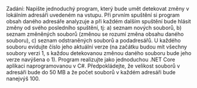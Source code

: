 Zadání:
Napište jednoduchý program, který bude umět detekovat změny v lokálním adresáři uvedeném na vstupu. Při prvním spuštění si program obsah daného adresáře analyzuje a při každém dalším spuštění bude hlásit změny od svého posledního spuštění, tj:
a) seznam nových souborů,
b) seznam změněných souborů (změnou se rozumí změna obsahu daného souboru),
c) seznam odstraněných souborů a podadresářů.
U každého souboru evidujte číslo jeho aktuální verze (na začátku budou mít všechny soubory verzi 1, s každou detekovanou změnou daného souboru bude jeho verze navýšena o 1).
Program realizujte jako jednoduchou .NET Core aplikaci naprogramovanou v C#.
Předpokládejte, že velikost souborů v adresáři bude do 50 MB a že počet souborů v každém adresáři bude nanejvýš 100.
